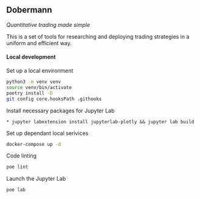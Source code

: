 ## Dobermann

*Quantitative trading made simple*

This is a set of tools for researching and deploying trading strategies in a uniform and efficient way.

#### Local development

Set up a local environment
```bash
python3 -m venv venv
source venv/bin/activate
poetry install -D
git config core.hooksPath .githooks
```

Install necessary packages for Jupyter Lab
```
* jupyter labextension install jupyterlab-plotly && jupyter lab build
```

Set up dependant local serivices
```bash
docker-compose up -d
```

Code linting
```bash
poe lint
```

Launch the Jupyter Lab
```bash
poe lab
```

